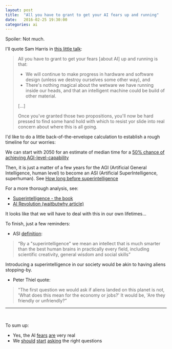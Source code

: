 ```yaml
---
layout: post
title:  "All you have to grant to get your AI fears up and running"
date:   2016-02-25 19:30:00
categories: ai
---
```


Spoiler: Not much.

I'll quote Sam Harris in [this little talk](https://youtu.be/qwDnvA7mQMQ?t=4m2s):

> All you have to grant to get your fears [about AI] up and running is that:
>
> - We will continue to make progress in hardware and software design (unless we destroy
> ourselves some other way), and
> - There's nothing magical about the wetware we have running inside our heads, and that an
> intelligent machine could be build of other material.
>
> [...]
>
> Once you've granted those two propositions, you'll now be hard pressed to find some hand hold
> with which to resist yor slide into real concern about where this is all going.


I'd like to do a little back-of-the-envelope calculation to establish a rough timeline for our worries:

We can start with 2050 for an estimate of median time for a [50% chance of achieving AGI-level-capability](http://www.nickbostrom.com/papers/survey.pdf)

Then, it is just a matter of a few years for the AGI (Artificial General Intelligence, human level)
to become an ASI (Artificial SuperIntelligence, superhuman). See
[How long before superintelligence](http://www.nickbostrom.com/superintelligence.html)

For a more thorough analysis, see:

 - [Superintelligence - the book](http://www.amazon.com/Superintelligence-Paths-Dangedsfsdfsdfrs-Strategies/dp/B00LPMFE9Y)
 - [AI Revolution (waitbutwhy article)](http://waitbutwhy.com/2015/01/artificial-intelligence-revolution-1.html)

It looks like that we will have to deal with this in our own lifetimes...

To finish, just a few reminders:

 - ASI [definition](http://www.nickbostrom.com/superintelligence.html):
 
> “By a "superintelligence" we mean an intellect that is much smarter than the best human brains in
> practically every field, including scientific creativity, general wisdom and social skills”

Introducing a superintelligence in our society would be akin to having aliens stopping-by.

 - Peter Thiel quote:
 
> "The first question we would ask if aliens landed on this planet is not, 'What does this mean for
> the economy or jobs?' It would be, 'Are they friendly or unfriendly?”

---

<br/>

To sum up:

 - Yes,
   the AI [fears](https://twitter.com/elonmusk/status/496012177103663104)
   [are](https://en.wikipedia.org/wiki/Open_Letter_on_Artificial_Intelligence)
   very real
 - We
   [should](https://intelligence.org/research/)
   [start](https://wiki.lesswrong.com/wiki/Friendly_artificial_intelligence)
   [asking](http://futureoflife.org/background/existential-risk/) the right questions